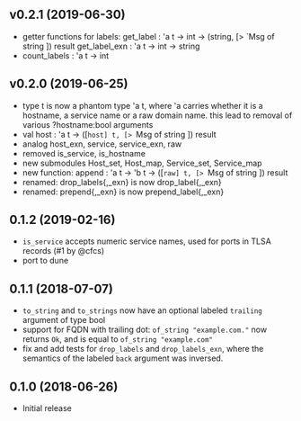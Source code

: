 ## v0.2.1 (2019-06-30)

* getter functions for labels:
  get_label : 'a t -> int -> (string, [> `Msg of string ]) result
  get_label_exn : 'a t -> int -> string
* count_labels : 'a t -> int

## v0.2.0 (2019-06-25)

* type t is now a phantom type 'a t, where 'a carries whether it is a hostname,
  a service name or a raw domain name. this lead to removal of various
  ?hostname:bool arguments
* val host : 'a t -> ([`host] t, [> `Msg of string ]) result
* analog host_exn, service, service_exn, raw
* removed is_service, is_hostname
* new submodules Host_set, Host_map, Service_set, Service_map
* new function: append : 'a t -> 'b t -> ([`raw] t, [> `Msg of string ]) result
* renamed: drop_labels{,_exn} is now drop_label{,_exn}
* renamed: prepend{,_exn} is now prepend_label{,_exn}

## 0.1.2 (2019-02-16)

* `is_service` accepts numeric service names, used for ports in TLSA records (#1 by @cfcs)
* port to dune

## 0.1.1 (2018-07-07)

* `to_string` and `to_strings` now have an optional labeled `trailing` argument
  of type bool
* support for FQDN with trailing dot: `of_string "example.com."` now returns
  `Ok`, and is equal to `of_string "example.com"`
* fix and add tests for `drop_labels` and `drop_labels_exn`, where the semantics
  of the labeled `back` argument was inversed.

## 0.1.0 (2018-06-26)

* Initial release
